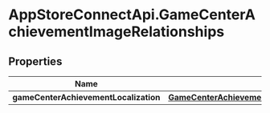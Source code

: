 # AppStoreConnectApi.GameCenterAchievementImageRelationships

## Properties

Name | Type | Description | Notes
------------ | ------------- | ------------- | -------------
**gameCenterAchievementLocalization** | [**GameCenterAchievementImageRelationshipsGameCenterAchievementLocalization**](GameCenterAchievementImageRelationshipsGameCenterAchievementLocalization.md) |  | [optional] 



